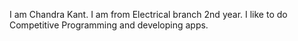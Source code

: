 I am Chandra Kant.
I am from Electrical branch 2nd year.
I like to do Competitive Programming and developing apps.
